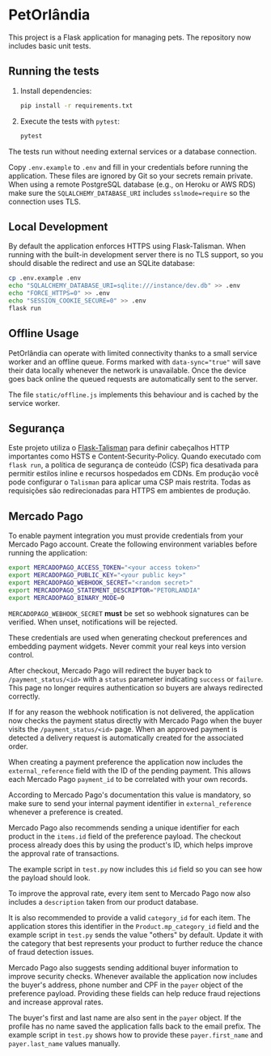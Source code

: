 # PetOrlândia

This project is a Flask application for managing pets. The repository now includes basic unit tests.

## Running the tests

1. Install dependencies:
   ```bash
   pip install -r requirements.txt
   ```

2. Execute the tests with `pytest`:
   ```bash
   pytest
   ```

The tests run without needing external services or a database connection.

Copy `.env.example` to `.env` and fill in your credentials before running the
application. These files are ignored by Git so your secrets remain private.
When using a remote PostgreSQL database (e.g., on Heroku or AWS RDS) make sure
the `SQLALCHEMY_DATABASE_URI` includes `sslmode=require` so the connection uses
TLS.

## Local Development

By default the application enforces HTTPS using Flask‑Talisman. When running
with the built-in development server there is no TLS support, so you should
disable the redirect and use an SQLite database:

```bash
cp .env.example .env
echo "SQLALCHEMY_DATABASE_URI=sqlite:///instance/dev.db" >> .env
echo "FORCE_HTTPS=0" >> .env
echo "SESSION_COOKIE_SECURE=0" >> .env
flask run
```

## Offline Usage

PetOrlândia can operate with limited connectivity thanks to a small service worker
and an offline queue. Forms marked with `data-sync="true"` will save their data
locally whenever the network is unavailable. Once the device goes back online the
queued requests are automatically sent to the server.

The file `static/offline.js` implements this behaviour and is cached by the
service worker.

## Segurança

Este projeto utiliza o [Flask‑Talisman](https://github.com/GoogleCloudPlatform/flask-talisman)
para definir cabeçalhos HTTP importantes como HSTS e Content‑Security‑Policy.
Quando executado com `flask run`, a política de segurança de conteúdo (CSP)
fica desativada para permitir estilos inline e recursos hospedados em CDNs.
Em produção você pode configurar o `Talisman` para aplicar uma CSP mais
restrita.
Todas as requisições são redirecionadas para HTTPS em ambientes de produção.

## Mercado Pago

To enable payment integration you must provide credentials from your Mercado
Pago account. Create the following environment variables before running the
application:

```bash
export MERCADOPAGO_ACCESS_TOKEN="<your access token>"
export MERCADOPAGO_PUBLIC_KEY="<your public key>"
export MERCADOPAGO_WEBHOOK_SECRET="<random secret>"
export MERCADOPAGO_STATEMENT_DESCRIPTOR="PETORLANDIA"
export MERCADOPAGO_BINARY_MODE=0
```

`MERCADOPAGO_WEBHOOK_SECRET` **must** be set so webhook signatures can be
verified. When unset, notifications will be rejected.

These credentials are used when generating checkout preferences and embedding
payment widgets. Never commit your real keys into version control.

After checkout, Mercado Pago will redirect the buyer back to `/payment_status/<id>`
with a `status` parameter indicating `success` or `failure`. This page no
longer requires authentication so buyers are always redirected correctly.

If for any reason the webhook notification is not delivered, the application now
checks the payment status directly with Mercado Pago when the buyer visits the
`/payment_status/<id>` page. When an approved payment is detected a delivery
request is automatically created for the associated order.

When creating a payment preference the application now includes the
`external_reference` field with the ID of the pending payment. This allows
each Mercado Pago `payment_id` to be correlated with your own records.


According to Mercado Pago's documentation this value is mandatory, so make sure
to send your internal payment identifier in `external_reference` whenever a
preference is created.



Mercado Pago also recommends sending a unique identifier for each product
in the `items.id` field of the preference payload. The checkout process
already does this by using the product's ID, which helps improve the
approval rate of transactions.

The example script in `test.py` now includes this `id` field so you can
see how the payload should look.




To improve the approval rate, every item sent to Mercado Pago now also
includes a `description` taken from our product database.

It is also recommended to provide a valid `category_id` for each item. The
application stores this identifier in the `Product.mp_category_id` field and the
example script in `test.py` sends the value "others" by default. Update it with
the category that best represents your product to further reduce the chance of
fraud detection issues.

Mercado Pago also suggests sending additional buyer information to improve
security checks. Whenever available the application now includes the buyer's
address, phone number and CPF in the `payer` object of the preference payload.
Providing these fields can help reduce fraud rejections and increase approval
rates.

The buyer's first and last name are also sent in the `payer` object. If the
profile has no name saved the application falls back to the email prefix. The
example script in `test.py` shows how to provide these `payer.first_name` and
`payer.last_name` values manually.



